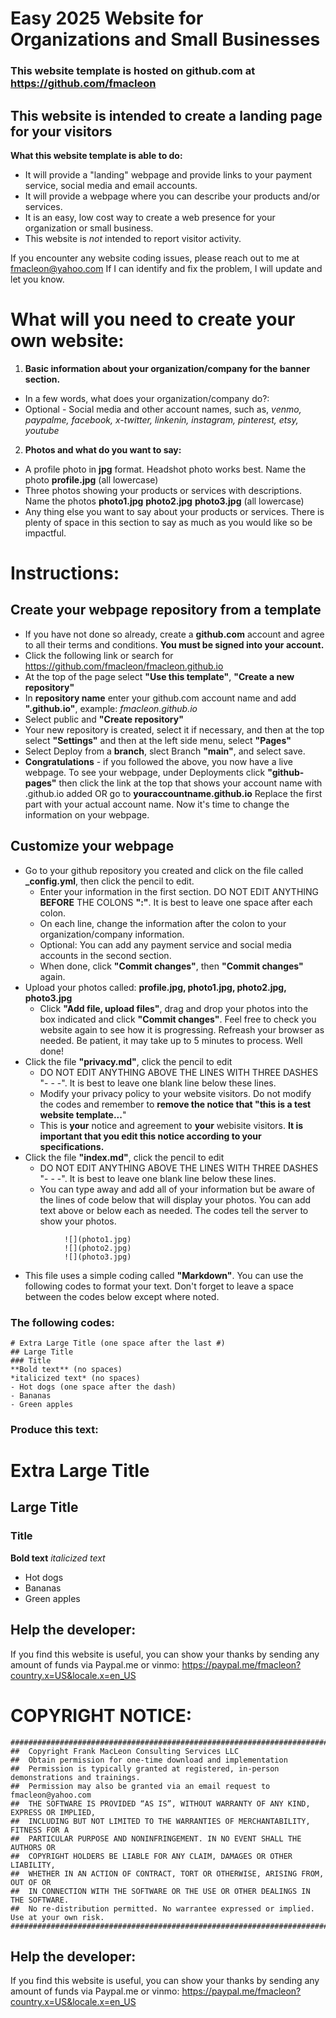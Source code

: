 # Easy 2025 Website for Organizations and Small Businesses
### This website template is hosted on github.com at https://github.com/fmacleon
## This website is intended to create a landing page for your visitors

**What this website template is able to do:**
- It will provide a "landing" webpage and provide links to your payment service, social media and email accounts.
- It will provide a webpage where you can describe your products and/or services. 
- It is an easy, low cost way to create a web presence for your organization or small business.
- This website is *not* intended to report visitor activity.

If you encounter any website coding issues, please reach out to me at fmacleon@yahoo.com 
If I can identify and fix the problem, I will update and let you know. 

# What will you need to create your own website:
1. **Basic information about your organization/company for the banner section.**
- In a few words, what does your organization/company do?:
- Optional - Social media and other account names, such as, *venmo, paypalme, facebook, x-twitter, linkenin, instagram, pinterest, etsy, youtube*
2. **Photos and what do you want to say:**
- A profile photo in **jpg** format. Headshot photo works best. Name the photo **profile.jpg** (all lowercase)
- Three photos showing your products or services with descriptions. Name the photos **photo1.jpg** **photo2.jpg** **photo3.jpg** (all lowercase)
- Any thing else you want to say about your products or services. There is plenty of space in this section to say as much as you would like so be impactful. 

# Instructions:
## Create your webpage repository from a template
- If you have not done so already, create a **github.com** account and agree to all their terms and conditions. **You must be signed into your account.** 
- Click the following link or search for https://github.com/fmacleon/fmacleon.github.io 
- At the top of the page select **"Use this template"**, **"Create a new repository"** 
- In **repository name** enter your github.com account name and add **".github.io"**, example: *fmacleon.github.io* 
- Select public and **"Create repository"**
- Your new repository is created, select it if necessary, and then at the top select **"Settings"** and then at the left side menu, select **"Pages"**
- Select Deploy from a **branch**, slect Branch **"main"**, and select save.
- **Congratulations** - if you followed the above, you now have a live webpage. To see your webpage, under Deployments click **"github-pages"** then click the link at the top that shows your account name with .github.io added OR go to **youraccountname.github.io** Replace the first part with your actual account name. Now it's time to change the information on your webpage. 

## Customize your webpage
- Go to your github repository you created and click on the file called **_config.yml**, then click the pencil to edit. 
  - Enter your information in the first section. DO NOT EDIT ANYTHING **BEFORE** THE COLONS **":"**. It is best to leave one space after each colon. 
  - On each line, change the information after the colon to your organization/company information.
  - Optional: You can add any payment service and social media accounts in the second section.
  - When done, click **"Commit changes"**, then **"Commit changes"** again.
- Upload your photos called: **profile.jpg, photo1.jpg, photo2.jpg, photo3.jpg**
  - Click **"Add file, upload files"**, drag and drop your photos into the box indicated and click **"Commit changes"**. Feel free to check you website again to see how it is progressing. Refreash your browser as needed. Be patient, it may take up to 5 minutes to process. Well done!
- Click the file **"privacy.md"**, click the pencil to edit
  - DO NOT EDIT ANYTHING ABOVE THE LINES WITH THREE DASHES "- - -".  It is best to leave one blank line below these lines. 
  - Modify your privacy policy to your website visitors. Do not modify the codes and remember to **remove the notice that "this is a test website template...**" 
  - This is **your** notice and agreement to **your** webisite visitors. **It is important that you edit this notice according to your specifications.** 
- Click the file **"index.md"**, click the pencil to edit
  - DO NOT EDIT ANYTHING ABOVE THE LINES WITH THREE DASHES "- - -".  It is best to leave one blank line below these lines. 
  - You can type away and add all of your information but be aware of the lines of code below that will display your photos. You can add text above or below each as needed. The codes tell the server to show your photos.

``` 
            ![](photo1.jpg)
            ![](photo2.jpg)
            ![](photo3.jpg)
```
  - This file uses a simple coding called **"Markdown"**.
  You can use the following codes to format your text. Don't forget to leave a space between the codes below except where noted. 


### The following codes:
```
# Extra Large Title (one space after the last #)
## Large Title
### Title
**Bold text** (no spaces)
*italicized text* (no spaces)
- Hot dogs (one space after the dash)
- Bananas
- Green apples
  ```

### Produce this text:
# Extra Large Title
## Large Title
### Title
**Bold text**
*italicized text*
- Hot dogs
- Bananas
- Green apples

## Help the developer:
If you find this website is useful, you can show your thanks by sending any amount of funds via Paypal.me or vinmo:
https://paypal.me/fmacleon?country.x=US&locale.x=en_US

# 
# COPYRIGHT NOTICE:
```
#######################################################################################################
##  Copyright Frank MacLeon Consulting Services LLC  
##  Obtain permission for one-time download and implementation
##  Permission is typically granted at registered, in-person demonstrations and trainings.
##  Permission may also be granted via an email request to fmacleon@yahoo.com
##  THE SOFTWARE IS PROVIDED “AS IS”, WITHOUT WARRANTY OF ANY KIND, EXPRESS OR IMPLIED, 
##  INCLUDING BUT NOT LIMITED TO THE WARRANTIES OF MERCHANTABILITY, FITNESS FOR A 
##  PARTICULAR PURPOSE AND NONINFRINGEMENT. IN NO EVENT SHALL THE AUTHORS OR 
##  COPYRIGHT HOLDERS BE LIABLE FOR ANY CLAIM, DAMAGES OR OTHER LIABILITY, 
##  WHETHER IN AN ACTION OF CONTRACT, TORT OR OTHERWISE, ARISING FROM, OUT OF OR 
##  IN CONNECTION WITH THE SOFTWARE OR THE USE OR OTHER DEALINGS IN THE SOFTWARE.
##  No re-distribution permitted. No warrantee expressed or implied. Use at your own risk. 
#######################################################################################################
```
## Help the developer:
If you find this website is useful, you can show your thanks by sending any amount of funds via Paypal.me or vinmo:
https://paypal.me/fmacleon?country.x=US&locale.x=en_US
